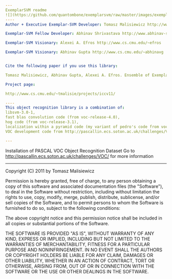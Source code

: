 ```yaml
---
ExemplarSVM readme
![](https://github.com/quantombone/exemplarsvm/raw/master/images/exemplar_classifiers-small_n.png)
---- 
Author + Executive Exemplar-SVM Developer: Tomasz Malisiewicz http://www.cs.cmu.edu/~tmalisie/

Exemplar-SVM Fellow Developer: Abhinav Shrivastava http://www.abhinav-shrivastava.info/

Exemplar-SVM Visionary: Alexei A. Efros http://www.cs.cmu.edu/~efros

Exemplar-SVM Visionary: Abhinav Gupta http://www.cs.cmu.edu/~abhinavg


Cite the following paper if you use this library:

Tomasz Malisiewicz, Abhinav Gupta, Alexei A. Efros. Ensemble of Exemplar-SVMs for Object Detection and Beyond. In ICCV 2011.

Project page:

http://www.cs.cmu.edu/~tmalisie/projects/iccv11/

----
This object recognition library is a combination of:
libsvm-3.0-1,
fast blas convolution code (from voc-release-4.0), 
hog code (from voc-release-3.1), 
localization within a pyramid code (my variant of pedro's code from voc-release-3.1),
VOC development code from http://pascallin.ecs.soton.ac.uk/challenges/VOC/

---
```

Installation of PASCAL VOC Object Recognition Dataset
Go to http://pascallin.ecs.soton.ac.uk/challenges/VOC/ for more information

---
Copyright (C) 2011 by Tomasz Malisiewicz

Permission is hereby granted, free of charge, to any person obtaining a copy
of this software and associated documentation files (the "Software"), to deal
in the Software without restriction, including without limitation the rights
to use, copy, modify, merge, publish, distribute, sublicense, and/or sell
copies of the Software, and to permit persons to whom the Software is
furnished to do so, subject to the following conditions:

The above copyright notice and this permission notice shall be included in
all copies or substantial portions of the Software.

THE SOFTWARE IS PROVIDED "AS IS", WITHOUT WARRANTY OF ANY KIND, EXPRESS OR
IMPLIED, INCLUDING BUT NOT LIMITED TO THE WARRANTIES OF MERCHANTABILITY,
FITNESS FOR A PARTICULAR PURPOSE AND NONINFRINGEMENT. IN NO EVENT SHALL THE
AUTHORS OR COPYRIGHT HOLDERS BE LIABLE FOR ANY CLAIM, DAMAGES OR OTHER
LIABILITY, WHETHER IN AN ACTION OF CONTRACT, TORT OR OTHERWISE, ARISING FROM,
OUT OF OR IN CONNECTION WITH THE SOFTWARE OR THE USE OR OTHER DEALINGS IN
THE SOFTWARE.

